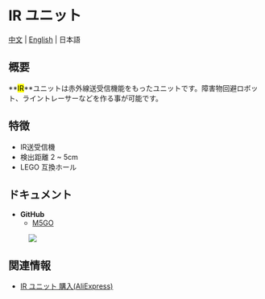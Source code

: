 # IR ユニット

[中文](zh_CN/product_documents/units/unit_ir) | [English](en/product_documents/units/unit_ir) | 日本語

## 概要

**<mark>IR</mark>**ユニットは赤外線送受信機能をもったユニットです。障害物回避ロボット、ライントレーサーなどを作る事が可能です。

## 特徴

- IR送受信機
- 検出距離 2 ~ 5cm
- LEGO 互換ホール

## ドキュメント

- **GitHub**
  - [M5GO](https://github.com/m5stack/M5GO)

<figure>
    <img src="assets/img/product_pics/units/M5GO_Unit_ir.jpg">
</figure>

## 関連情報

- [IR ユニット 購入(AliExpress)](https://www.aliexpress.com/store/product/M5Stack-Ir-GPIO/3226069_32933215001.html)